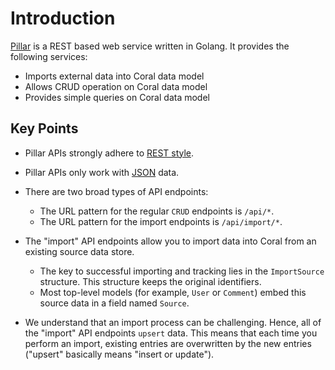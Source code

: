 # Introduction

[Pillar](https://github.com/coralproject/pillar) is a REST based web service written in Golang. It provides the following services:

  * Imports external data into Coral data model
  * Allows CRUD operation on Coral data model
  * Provides simple queries on Coral data model

## Key Points

* Pillar APIs strongly adhere to [REST style](https://en.wikipedia.org/wiki/Representational_state_transfer).

* Pillar APIs only work with [JSON](http://www.json.org/) data.

* There are two broad types of API endpoints:
    * The URL pattern for the regular `CRUD` endpoints is `/api/*`.
    * The URL pattern for the import endpoints is `/api/import/*`.

* The "import" API endpoints allow you to import data into Coral from an existing source data store.
    * The key to successful importing and tracking lies in the `ImportSource` structure. This structure keeps the original identifiers.
    * Most top-level models (for example, `User` or `Comment`) embed this source data in a field named `Source`.

* We understand that an import process can be challenging. Hence, all of the "import" API endpoints `upsert` data. This means that each time you perform an import, existing entries are overwritten by the new entries ("upsert" basically means "insert or update").
